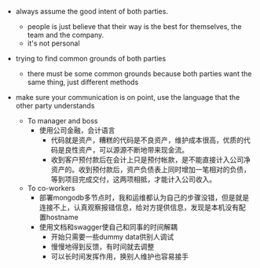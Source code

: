 * always assume the good intent of both parties.
  * people is just believe that their way is the best for themselves, the team and the company.
  * it's not personal

* trying to find common grounds of both parties
  * there must be some common grounds because both parties want the same thing, just different methods

* make sure your communication is on point, use the language that the other party understands
  * To manager and boss
    * 使用公司金融，会计语言
      * 代码就是资产，糟糕的代码是不良资产，维护成本很高，优质的代码是良性资产，可以源源不断地带来现金流。
      * 收到客户预付款后在会计上只是预付帐款，是不能直接计入公司净资产的。收到预付款后，资产负债表上同时增加一笔相对的负债，等到项目完成交付，这两项相抵，才能计入公司收入。
  * To co-workers 
    * 部署mongodb多节点时，我和运维都认为自己的步骤没错，但是就是连接不上，认真观察报错信息，给对方提供信息，发现是本机没有配置hostname
    * 使用文档和swagger使自己和同事的时间解耦
      * 开始只需要一些dummy data供别人调试
      * 慢慢地得到反馈，有时间就去调整
      * 可以长时间发挥作用，换别人维护也容易接手